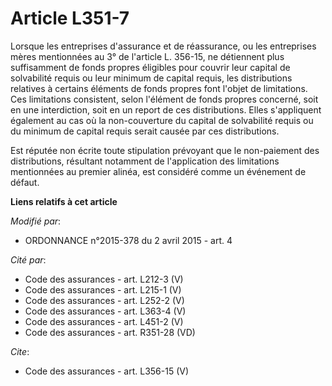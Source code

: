 # Article L351-7

Lorsque les entreprises d'assurance et de réassurance, ou les entreprises mères mentionnées au 3° de l'article L. 356-15, ne
détiennent plus suffisamment de fonds propres éligibles pour couvrir leur capital de solvabilité requis ou leur minimum de
capital requis, les distributions relatives à certains éléments de fonds propres font l'objet de limitations. Ces limitations
consistent, selon l'élément de fonds propres concerné, soit en une interdiction, soit en un report de ces distributions.
Elles s'appliquent également au cas où la non-couverture du capital de solvabilité requis ou du minimum de capital requis
serait causée par ces distributions. 

Est réputée non écrite toute stipulation prévoyant que le non-paiement des distributions, résultant notamment de
l'application des limitations mentionnées au premier alinéa, est considéré comme un événement de défaut.

**Liens relatifs à cet article**

_Modifié par_:

  - ORDONNANCE n°2015-378 du 2 avril 2015 - art. 4

_Cité par_:

  - Code des assurances - art. L212-3 (V)
  - Code des assurances - art. L215-1 (V)
  - Code des assurances - art. L252-2 (V)
  - Code des assurances - art. L363-4 (V)
  - Code des assurances - art. L451-2 (V)
  - Code des assurances - art. R351-28 (VD)

_Cite_:

  - Code des assurances - art. L356-15 (V)

